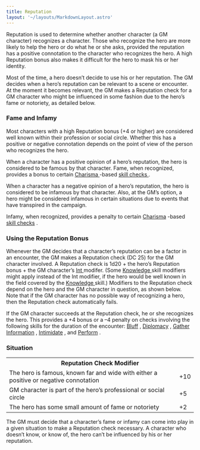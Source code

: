 ```yaml
---
title: Reputation
layout: '~/layouts/MarkdownLayout.astro'
---
```

Reputation is used to determine whether another character (a GM character)
recognizes a character. Those who recognize the hero are more likely to help
the hero or do what he or she asks, provided the reputation has a positive
connotation to the character who recognizes the hero. A high Reputation bonus
also makes it difficult for the hero to mask his or her identity.

Most of the time, a hero doesn’t decide to use his or her reputation. The GM
decides when a hero’s reputation can be relevant to a scene or encounter. At
the moment it becomes relevant, the GM makes a Reputation check for a GM
character who might be influenced in some fashion due to the hero’s fame or
notoriety, as detailed below.

###  Fame and Infamy

Most characters with a high Reputation bonus (+4 or higher) are considered
well known within their profession or social circle. Whether this has a
positive or negative connotation depends on the point of view of the person
who recognizes the hero.

When a character has a positive opinion of a hero’s reputation, the hero is
considered to be famous by that character. Fame, when recognized, provides a
bonus to certain [ Charisma ](/modern.d20.srd/basics/ability.scores) -based [skill checks ](/modern.d20.srd/skills/skill.basics) .

When a character has a negative opinion of a hero’s reputation, the hero is
considered to be infamous by that character. Also, at the GM’s option, a hero
might be considered infamous in certain situations due to events that have
transpired in the campaign.

Infamy, when recognized, provides a penalty to certain [ Charisma](/modern.d20.srd/basics/ability.scores) -based [ skill checks](/modern.d20.srd/skills/skill.basics) .

###  Using the Reputation Bonus

Whenever the GM decides that a character’s reputation can be a factor in an
encounter, the GM makes a Reputation check (DC 25) for the GM character
involved. A Reputation check is 1d20 + the hero’s Reputation bonus + the GM
character’s [ Int ](/modern.d20.srd/basics/ability.scores) modifer. (Some [Knowledge ](/modern.d20.srd/skills/knowledge) skill modifiers might apply
instead of the Int modifier, if the hero would be well known in the field
covered by the [ Knowledge ](/modern.d20.srd/skills/knowledge) skill.)
Modifiers to the Reputation check depend on the hero and the GM character in
question, as shown below. Note that if the GM character has no possible way of
recognizing a hero, then the Reputation check automatically fails.

If the GM character succeeds at the Reputation check, he or she recognizes the
hero. This provides a +4 bonus or a –4 penalty on checks involving the
following skills for the duration of the encounter: [ Bluff](/modern.d20.srd/skills/bluff) , [ Diplomacy](/modern.d20.srd/skills/diplomacy) , [ Gather Information](/modern.d20.srd/skills/gather.information) , [ Intimidate](/modern.d20.srd/skills/intimidate) , and [ Perform](/modern.d20.srd/skills/perform) .

###  Situation


<table> <tr> <th colspan="2"> Reputation Check Modifier </th> </tr> <tr> <td> The hero is famous, known far and wide with either a positive or negative connotation </td> <td> +10 </td> </tr> <tr class="shaded"> <td> GM character is part of the hero’s professional or social circle </td> <td> +5 </td> </tr> <tr> <td> The hero has some small amount of fame or notoriety </td> <td> +2 </td> </tr> </table>



The GM must decide that a character’s fame or infamy can come into play in a
given situation to make a Reputation check necessary. A character who doesn’t
know, or know of, the hero can’t be influenced by his or her reputation.

